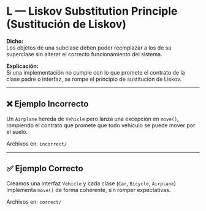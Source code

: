 # L — Liskov Substitution Principle (Sustitución de Liskov)

**Dicho:**  
Los objetos de una subclase deben poder reemplazar a los de su superclase sin alterar el correcto funcionamiento del sistema.

**Explicación:**  
Si una implementación no cumple con lo que promete el contrato de la clase padre o interfaz, se rompe el principio de sustitución de Liskov.

---

## ❌ Ejemplo Incorrecto
Un `Airplane` hereda de `Vehicle` pero lanza una excepción en `move()`, rompiendo el contrato que promete que todo vehículo se puede mover por el suelo.

Archivos en: `incorrect/`

---

## ✅ Ejemplo Correcto
Creamos una interfaz `Vehicle` y cada clase (`Car`, `Bicycle`, `Airplane`) implementa `move()` de forma coherente, sin romper expectativas.

Archivos en: `correct/`
